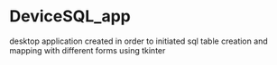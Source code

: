 # DeviceSQL_app
desktop application created in order to initiated sql table creation and mapping with different forms using tkinter
